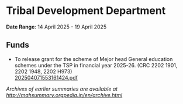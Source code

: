 # Tribal Development Department

**Date Range**: 14 April 2025 - 19 April 2025


## Funds
- To release grant for the scheme of Mejor head General education schemes under the TSP in financial year 2025-26. (CRC 2202 1901, 2202 1948, 2202 H973)\
  [202504071553161424.pdf](https://gr.maharashtra.gov.in/Site/Upload/Government%20Resolutions/English/202504071553161424.pdf)


*Archives of earlier summaries are available at http://mahsummary.orgpedia.in/en/archive.html*